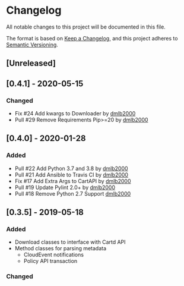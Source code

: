 # Changelog
All notable changes to this project will be documented in this file.

The format is based on [Keep a Changelog](https://keepachangelog.com/en/1.0.0/),
and this project adheres to [Semantic Versioning](https://semver.org/spec/v2.0.0.html).

## [Unreleased]

## [0.4.1] - 2020-05-15
### Changed
- Fix #24 Add kwargs to Downloader by [dmlb2000](https://github.com/dmlb2000)
- Pull #29 Remove Requirements Pip>=20 by [dmlb2000](https://github.com/dmlb2000)

## [0.4.0] - 2020-01-28
### Added
- Pull #22 Add Python 3.7 and 3.8 by [dmlb2000](https://github.com/dmlb2000)
- Pull #21 Add Ansible to Travis CI by [dmlb2000](https://github.com/dmlb2000)
- Fix #17 Add Extra Args to CartAPI by [dmlb2000](https://github.com/dmlb2000)
- Pull #19 Update Pylint 2.0+ by [dmlb2000](https://github.com/dmlb2000)
- Pull #18 Remove Python 2.7 Support [dmlb2000](https://github.com/dmlb2000)

## [0.3.5] - 2019-05-18
### Added
- Download classes to interface with Cartd API
- Method classes for parsing metadata
  - CloudEvent notifications
  - Policy API transaction

### Changed
